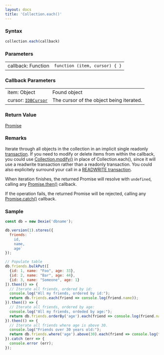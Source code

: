 ```yaml
---
layout: docs
title: 'Collection.each()'
---
```


### Syntax

```javascript
collection.each(callback)
```

### Parameters

<table>
  <tr>
    <td>callback: Function</td>
    <td><code>function (item, cursor) { }</code></td>
  </tr>
</table>

### Callback Parameters

<table>
  <tr>
    <td>item: Object</td>
    <td>Found object</td>
  </tr>
  <tr>
    <td>cursor: <a href="https://developer.mozilla.org/en-US/docs/Web/API/IDBCursor"><code>IDBCursor</code></a></td>
    <td>The cursor of the object being iterated.</td>
  </tr>
</table>

### Return Value

[Promise](/docs/Promise/Promise)

### Remarks

Iterate through all objects in the collection in an implicit single readonly [transaction](http://dexie.org/docs/Dexie/Dexie.transaction()). If you need to modify or delete items from within the callback, you could use [Collection.modify()](http://dexie.org/docs/Collection/Collection.modify()) in place of Collection.each(), since it will use a readwrite transaction rather than a readonly transaction. You could also explicitely surround your call in a [READWRITE transaction](http://dexie.org/docs/Dexie/Dexie.transaction()).

When iteration finishes, the returned Promise will resolve with `undefined`, calling any [Promise.then()](/docs/Promise/Promise.then()) callback.

If the operation fails, the returned Promise will be rejected, calling any [Promise.catch()](/docs/Promise/Promise.catch()) callback.

### Sample

```javascript
const db = new Dexie('dbname');

db.version(1).stores({
  friends: `
    id,
    name,
    age`
});

// Populate table
db.friends.bulkPut([
  {id: 1, name: "Foo", age: 33},
  {id: 2, name: "Bar", age: 44},
  {id: 3, name: "Someone", age: 1}
]).then(() => {
  // Iterate all friends, ordered by id:
  console.log("All my friends, ordered by id:");
  return db.friends.each(friend => console.log(friend.name));
}).then(() => {
  // Iterate all friends, ordered by age:
  console.log("All my friends, ordeded by age:");
  return db.friends.orderBy('age').each(friend => console.log(friend.name));
}).then(() => {
  // Iterate all friends where age is above 30.
  console.log("Friends over 30 years old:");
  return db.friends.where('age').above(30).each(friend => console.log(friend.name));
}).catch (err => {
  console.error (err);
});

```
